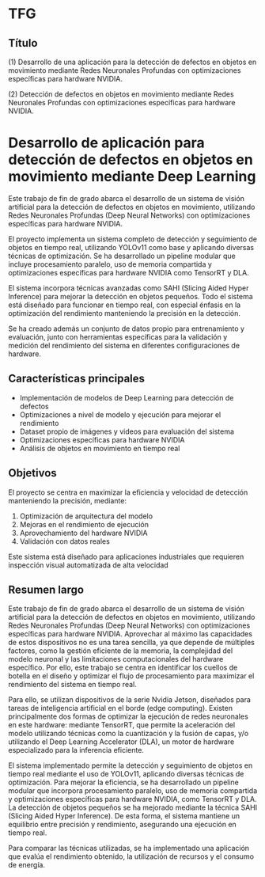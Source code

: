
# TFG

## Título

(1) Desarrollo de una aplicación para la detección de defectos en objetos en movimiento mediante Redes Neuronales Profundas con optimizaciones específicas para hardware NVIDIA.

(2) Detección de defectos en objetos en movimiento mediante Redes Neuronales Profundas con optimizaciones específicas para hardware NVIDIA.

# Desarrollo de aplicación para detección de defectos en objetos en movimiento mediante Deep Learning

Este trabajo de fin de grado abarca el desarrollo de un sistema de visión artificial para la detección de defectos en objetos en movimiento, utilizando Redes Neuronales Profundas (Deep Neural Networks) con optimizaciones específicas para hardware NVIDIA.

El proyecto implementa un sistema completo de detección y seguimiento de objetos en tiempo real, utilizando YOLOv11 como base y aplicando diversas técnicas de optimización. Se ha desarrollado un pipeline modular que incluye procesamiento paralelo, uso de memoria compartida y optimizaciones específicas para hardware NVIDIA como TensorRT y DLA.

El sistema incorpora técnicas avanzadas como SAHI (Slicing Aided Hyper Inference) para mejorar la detección en objetos pequeños. Todo el sistema está diseñado para funcionar en tiempo real, con especial énfasis en la optimización del rendimiento manteniendo la precisión en la detección.

Se ha creado además un conjunto de datos propio para entrenamiento y evaluación, junto con herramientas específicas para la validación y medición del rendimiento del sistema en diferentes configuraciones de hardware.

## Características principales

- Implementación de modelos de Deep Learning para detección de defectos
- Optimizaciones a nivel de modelo y ejecución para mejorar el rendimiento
- Dataset propio de imágenes y videos para evaluación del sistema
- Optimizaciones específicas para hardware NVIDIA
- Análisis de objetos en movimiento en tiempo real

## Objetivos

El proyecto se centra en maximizar la eficiencia y velocidad de detección manteniendo la precisión, mediante:

1. Optimización de arquitectura del modelo
2. Mejoras en el rendimiento de ejecución
3. Aprovechamiento del hardware NVIDIA
4. Validación con datos reales

Este sistema está diseñado para aplicaciones industriales que requieren inspección visual automatizada de alta velocidad

## Resumen largo

Este trabajo de fin de grado abarca el desarrollo de un sistema de visión artificial para la detección de defectos en objetos en movimiento, utilizando Redes Neuronales Profundas (Deep Neural Networks) con optimizaciones específicas para hardware NVIDIA. Aprovechar al máximo las capacidades de estos dispositivos no es una tarea sencilla, ya que depende de múltiples factores, como la gestión eficiente de la memoria, la complejidad del modelo neuronal y las limitaciones computacionales del hardware específico. Por ello, este trabajo se centra en identificar los cuellos de botella en el diseño y optimizar el flujo de procesamiento para maximizar el rendimiento del sistema en tiempo real.

Para ello, se utilizan dispositivos de la serie Nvidia Jetson, diseñados para tareas de inteligencia artificial en el borde (edge computing). Existen principalmente dos formas de optimizar la ejecución de redes neuronales en este hardware: mediante TensorRT, que permite la aceleración del modelo utilizando técnicas como la cuantización y la fusión de capas, y/o utilizando el Deep Learning Accelerator (DLA), un motor de hardware especializado para la inferencia eficiente.

El sistema implementado permite la detección y seguimiento de objetos en tiempo real mediante el uso de YOLOv11, aplicando diversas técnicas de optimización. Para mejorar la eficiencia, se ha desarrollado un pipeline modular que incorpora procesamiento paralelo, uso de memoria compartida y optimizaciones específicas para hardware NVIDIA, como TensorRT y DLA. La detección de objetos pequeños se ha mejorado mediante la técnica SAHI (Slicing Aided Hyper Inference). De esta forma, el sistema mantiene un equilibrio entre precisión y rendimiento, asegurando una ejecución en tiempo real.

Para comparar las técnicas utilizadas, se ha implementado una aplicación que evalúa el rendimiento obtenido, la utilización de recursos y el consumo de energía.
